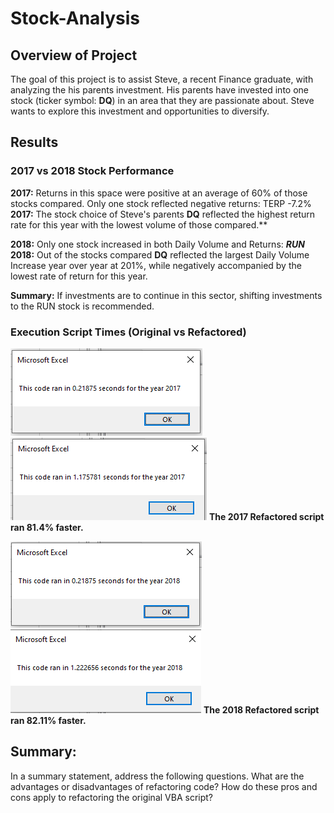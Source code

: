 # Stock-Analysis

## Overview of Project 
The goal of this project is to assist Steve, a recent Finance graduate, with analyzing the his parents investment.
His parents have invested into one stock (ticker symbol: **DQ**) in an area that they are passionate about. Steve wants to explore this investment and opportunities to diversify.

## Results 
### 2017 vs 2018 Stock Performance
**2017:** Returns in this space were positive at an average of 60% of those stocks compared. Only one stock reflected negative returns: TERP -7.2%
**2017:** The stock choice of Steve's parents **DQ** reflected the highest return rate for this year with the lowest volume of those compared.**

**2018:** Only one stock increased in both Daily Volume and Returns: _**RUN**_  
**2018:** Out of the stocks compared **DQ** reflected the largest Daily Volume Increase year over year at 201%, while negatively accompanied by the lowest rate of return for this year. 

**Summary:** If investments are to continue in this sector, shifting investments to the RUN stock is recommended. 

### Execution Script Times (Original vs Refactored)
![](Resources/VBA_Challenge_2017.png)
![](Resources/Original_2017.PNG)
**The 2017 Refactored script ran 81.4% faster.**

![](Resources/VBA_Challenge_2018.png)
![](Resources/Original_2018.PNG)
**The 2018 Refactored script ran 82.11% faster.**

## Summary: 
In a summary statement, address the following questions.
What are the advantages or disadvantages of refactoring code?
How do these pros and cons apply to refactoring the original VBA script?

